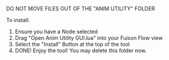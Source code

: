 DO NOT MOVE FILES OUT OF THE "ANIM UTILITY" FOLDER

To install:

1. Ensure you have a Node selected
2. Drag "Open Anim Utility GUI.lua" into your Fuison Flow view 
3. Select the "Install" Button at the top of the tool
4. DONE! Enjoy the tool! You may delete this folder now.